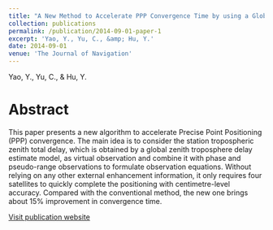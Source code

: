 ```yaml
---
title: "A New Method to Accelerate PPP Convergence Time by using a Global Zenith Troposphere Delay Estimate Model"
collection: publications
permalink: /publication/2014-09-01-paper-1
excerpt: 'Yao, Y., Yu, C., &amp; Hu, Y.'
date: 2014-09-01
venue: 'The Journal of Navigation'
---
```

Yao, Y., Yu, C., &amp; Hu, Y.

Abstract
=====
This paper presents a new algorithm to accelerate Precise Point Positioning (PPP) convergence. The main idea is to consider the station tropospheric zenith total delay, which is obtained by a global zenith troposphere delay estimate model, as virtual observation and combine it with phase and pseudo-range observations to formulate observation equations. Without relying on any other external enhancement information, it only requires four satellites to quickly complete the positioning with centimetre-level accuracy. Compared with the conventional method, the new one brings about 15% improvement in convergence time.  

[Visit publication website](https://doi.org/10.1017/s0373463314000265)